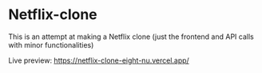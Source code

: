 # Netflix-clone
This is an attempt at making a Netflix clone (just the frontend and API calls with minor functionalities)

Live preview: https://netflix-clone-eight-nu.vercel.app/
